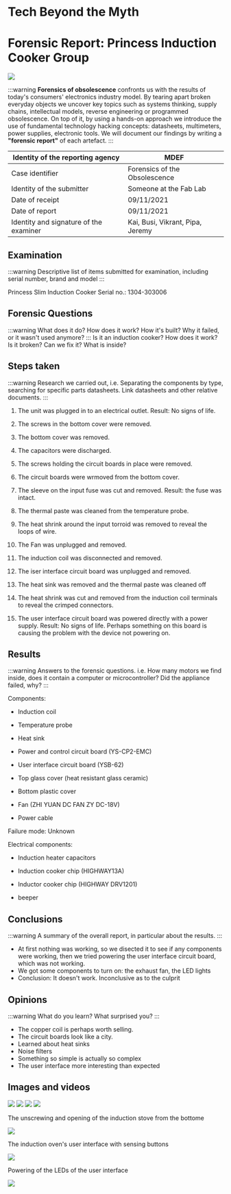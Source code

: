 
# Tech Beyond the Myth

Forensic Report: Princess Induction Cooker Group 
===============


![](https://i.imgur.com/nbSAG6S.png)


:::warning
**Forensics of obsolescence** confronts us with the results of today's consumers' electronics industry model. By tearing apart broken everyday objects we uncover key topics such as systems thinking, supply chains, intellectual models, reverse engineering or programmed obsolescence. On top of it, by using a hands-on approach we introduce the use of fundamental technology hacking concepts: datasheets, multimeters, power supplies, electronic tools. We will document our findings by writing a **"forensic report"** of each artefact. 
:::


| Identity of the reporting agency       | MDEF                           |
|----------------------------------------|--------------------------------|
| Case identifier                        | Forensics of the Obsolescence  |
| Identity of the submitter              | Someone at the Fab Lab         |
| Date of receipt                        | 09/11/2021                     |
| Date of report                         | 09/11/2021                     |
| Identity and signature of the examiner | Kai, Busi, Vikrant, Pipa, Jeremy                     |
 

## Examination 

:::warning
Descriptive list of items submitted for examination, including serial number, brand and model
:::

Princess 
Slim Induction Cooker
Serial no.: 1304-303006


## Forensic Questions
:::warning
What does it do? How does it work? How it's built? Why it failed, or it wasn't used anymore?
:::
Is it an induction cooker? How does it work? Is it broken? Can we fix it? What is inside?

## Steps taken
:::warning
Research we carried out, i.e. Separating the components by type, searching for specific parts datasheets. Link datasheets and other relative documents.
:::
1. The unit was plugged in to an electrical outlet. Result: No signs of life.

2. The screws in the bottom cover were removed.

3. The bottom cover was removed.

4. The capacitors were discharged.

5. The screws holding the circuit boards in place were removed.

6. The circuit boards were wrmoved from the bottom cover.

7. The sleeve on the input fuse was cut and removed. Result: the fuse was intact.

8. The thermal paste was cleaned from the temperature probe.

9. The heat shrink around the input torroid was removed to reveal the loops of wire.

10. The Fan was unplugged and removed.

11. The induction coil was disconnected and removed.

12. The iser interface circuit board was unplugged and removed.

13. The heat sink was removed and the thermal paste was cleaned off
14. The heat shrink was cut and removed from the induction coil terminals to reveal the crimped connectors.

15. The user interface circuit board was powered directly with a power supply. Result: No signs of life. Perhaps something on this board is causing the problem with the device not powering on.

## Results
:::warning
Answers to the forensic questions. i.e. How many motors we find inside, does it contain a computer or microcontroller? Did the appliance failed, why?
:::

Components:

- Induction coil

- Temperature probe

- Heat sink

- Power and control circuit board (YS-CP2-EMC)

- User interface circuit board (YSB-62)

- Top glass cover (heat resistant glass ceramic)

- Bottom plastic cover

- Fan (ZHI YUAN DC FAN ZY DC-18V)

- Power cable

Failure mode: Unknown

Electrical components:

- Induction heater capacitors

- Induction cooker chip (HIGHWAY13A)

- Inductor cooker chip (HIGHWAY DRV1201)

- beeper

## Conclusions
:::warning
A summary of the overall report, in particular about the results.
:::

- At first nothing was working, so we disected it to see if any components were working, then we tried powering the user interface circuit board, which was not working.
- We got some components to turn on: the exhaust fan, the LED lights
- Conclusion: It doesn't work. Inconclusive as to the culprit

## Opinions
:::warning
What do you learn? What surprised you? 
:::
- The copper coil is perhaps worth selling.
- The circuit boards look like a city.
- Learned about heat sinks
- Noise filters
- Something so simple is actually so complex
- The user interface more interesting than expected

## Images and videos

![](https://i.imgur.com/pDNi1JQ.jpg)
![](https://i.imgur.com/rldP8SG.jpg)
![](https://i.imgur.com/sJQ5k3v.jpg)
![](https://i.imgur.com/i6rjL1X.gif)

The unscrewing and opening of the induction stove from the bottome

![](https://i.imgur.com/eCHWEav.gif)

The induction oven's user interface with sensing buttons 

![](https://i.imgur.com/WXUuyJZ.gif)

Powering of the LEDs of the user interface

![](https://i.imgur.com/oX2rYgI.gif)















